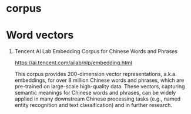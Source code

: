 # corpus

# Word vectors

1. Tencent AI Lab Embedding Corpus for Chinese Words and Phrases

   https://ai.tencent.com/ailab/nlp/embedding.html

   This corpus provides 200-dimension vector representations, a.k.a. embeddings, for over 8 million Chinese words and phrases, which are pre-trained on large-scale high-quality data. These vectors, capturing semantic meanings for Chinese words and phrases, can be widely applied in many downstream Chinese processing tasks (e.g., named entity recognition and text classification) and in further research.